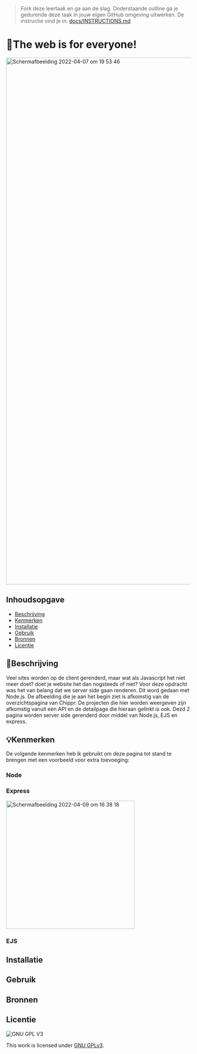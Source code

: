 > _Fork_ deze leertaak en ga aan de slag. Onderstaande outline ga je gedurende deze taak in jouw eigen GitHub omgeving uitwerken. De instructie vind je in: [docs/INSTRUCTIONS.md](docs/INSTRUCTIONS.md)

# 🦖The web is for everyone!
<img width="1438" alt="Schermafbeelding 2022-04-07 om 19 53 46" src="https://user-images.githubusercontent.com/90189750/162266356-3fdc4fc9-9271-477a-bdb5-f18c96a47f44.png">


## Inhoudsopgave

  * [Beschrijving](#beschrijving)
  * [Kenmerken](#kenmerken)
  * [Installatie](#installatie)
  * [Gebruik](#gebruik)
  * [Bronnen](#bronnen)
  * [Licentie](#licentie)

## 📘Beschrijving
Veel sites worden op de client gerenderd, maar wat als Javascript het niet meer doet? doet je website het dan nogsteeds of niet? 
Voor deze opdracht was het van belang dat we server side gaan renderen. Dit word gedaan met Node.js. De afbeelding die je aan het begin ziet is afkomstig van de overzichtspagina van Chippr. De projecten die hier worden weergeven zijn afkomstig vanuit een API en de detailpage die hieraan gelinkt is ook. Dezd 2 pagina worden server side gerenderd door middel van Node.js, EJS en express.
<!-- In de Beschrijving staat hoe je project er uit ziet, hoe het werkt en wat je er mee kan. -->
<!-- Voeg een mooie poster visual toe 📸 -->
<!-- Voeg een link toe naar Github Pages 🌐-->

## 💡Kenmerken
<!-- Bij Kenmerken staat welke technieken zijn gebruikt en hoe. Wat is de HTML structuur? Wat zijn de belangrijkste dingen in CSS? Wat is er met Javascript gedaan en hoe? Misschien heb je een framwork of library gebruikt? -->
De volgende kenmerken heb ik gebruikt om deze pagina tot stand te brengen met een voorbeeld voor extra toevoeging:

### Node
### Express
<img width="350" alt="Schermafbeelding 2022-04-09 om 16 38 18" src="https://user-images.githubusercontent.com/90189750/162578854-01e790e2-7e25-467d-99a3-73b8906b9a13.png">

### EJS


## Installatie

## Gebruik

## Bronnen

## Licentie

![GNU GPL V3](https://www.gnu.org/graphics/gplv3-127x51.png)

This work is licensed under [GNU GPLv3](./LICENSE).
